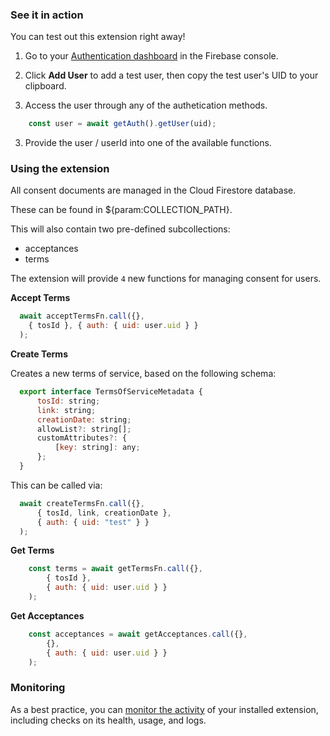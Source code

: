 ### See it in action

You can test out this extension right away!

1. Go to your [Authentication dashboard](https://console.firebase.google.com/project/${param:PROJECT_ID}/authentication/users) in the Firebase console.

1. Click **Add User** to add a test user, then copy the test user's UID to your clipboard.

2. Access the user through any of the authetication methods.

```js
    const user = await getAuth().getUser(uid);
```

3. Provide the user / userId into one of the available functions.

### Using the extension

All consent documents are managed in the Cloud Firestore database.

These can be found in ${param:COLLECTION_PATH}.

This will also contain two pre-defined subcollections:

- acceptances
- terms

The extension will provide `4` new functions for managing consent for users.

**Accept Terms**

  ```js
    await acceptTermsFn.call({},
      { tosId }, { auth: { uid: user.uid } }
    );
  ```

**Create Terms**

  Creates a new terms of service, based on the following schema:

  ```js
    export interface TermsOfServiceMetadata {
        tosId: string;
        link: string;
        creationDate: string;
        allowList?: string[];
        customAttributes?: {
            [key: string]: any;
        };
    }
  ```

  This can be called via:

  ```js
    await createTermsFn.call({},
        { tosId, link, creationDate },
        { auth: { uid: "test" } }
    );
  ```

**Get Terms**

```js
    const terms = await getTermsFn.call({},
        { tosId },
        { auth: { uid: user.uid } }
    );
```

**Get Acceptances**

```js
    const acceptances = await getAcceptances.call({},
        {},
        { auth: { uid: user.uid } }
    );
```

### Monitoring

As a best practice, you can [monitor the activity](https://firebase.google.com/docs/extensions/manage-installed-extensions#monitor) of your installed extension, including checks on its health, usage, and logs.
